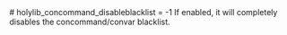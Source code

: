<type name="holylib_concommand_disableblacklist" category="" is="convar">
	<summary>
		# holylib_concommand_disableblacklist = -1
		If enabled, it will completely disables the concommand/convar blacklist.  
	</summary>
</type>